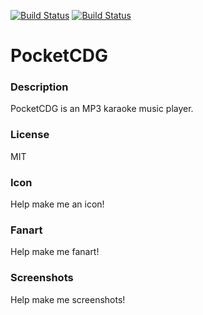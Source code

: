 [![Build Status](https://travis-ci.org/kodi-game/game.libretro.pocketcdg.svg?branch=master)](https://travis-ci.org/kodi-game/game.libretro.pocketcdg)
[![Build Status](https://ci.appveyor.com/api/projects/status/github/kodi-game/game.libretro.pocketcdg?svg=true)](https://ci.appveyor.com/project/kodi-game/game-libretro-pocketcdg)

# PocketCDG

### Description

PocketCDG is an MP3 karaoke music player.

### License

MIT

### Icon

Help make me an icon!

### Fanart

Help make me fanart!

### Screenshots

Help make me screenshots!
